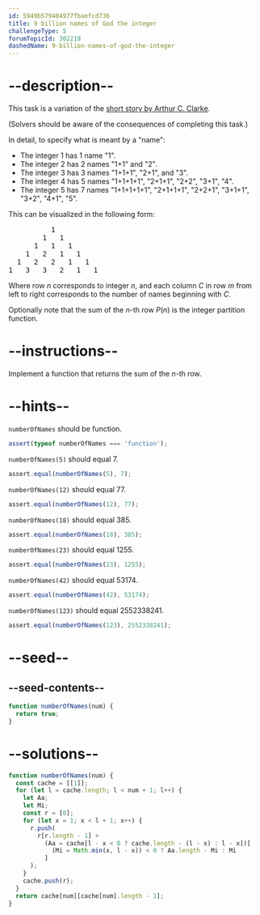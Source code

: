 ```yaml
---
id: 5949b579404977fbaefcd736
title: 9 billion names of God the integer
challengeType: 5
forumTopicId: 302219
dashedName: 9-billion-names-of-god-the-integer
---
```


# --description--

This task is a variation of the [short story by Arthur C. Clarke](<https://en.wikipedia.org/wiki/The Nine Billion Names of God#Plot_summary> 'wp: The Nine Billion Names of God#Plot_summary').

(Solvers should be aware of the consequences of completing this task.)

In detail, to specify what is meant by a "name":

<ul>
  <li>The integer 1 has 1 name "1".</li>
  <li>The integer 2 has 2 names "1+1" and "2".</li>
  <li>The integer 3 has 3 names "1+1+1", "2+1",  and "3".</li>
  <li>The integer 4 has 5 names "1+1+1+1", "2+1+1", "2+2", "3+1", "4".</li>
  <li>The integer 5 has 7 names "1+1+1+1+1", "2+1+1+1", "2+2+1", "3+1+1", "3+2", "4+1", "5".</li>
</ul>

This can be visualized in the following form:

<pre>          1
        1   1
      1   1   1
    1   2   1   1
  1   2   2   1   1
1   3   3   2   1   1
</pre>

Where row $n$ corresponds to integer $n$, and each column $C$ in row $m$ from left to right corresponds to the number of names beginning with $C$.

Optionally note that the sum of the $n$-th row $P(n)$ is the integer partition function.

# --instructions--

Implement a function that returns the sum of the $n$-th row.

# --hints--

`numberOfNames` should be function.

```js
assert(typeof numberOfNames === 'function');
```

`numberOfNames(5)` should equal 7.

```js
assert.equal(numberOfNames(5), 7);
```

`numberOfNames(12)` should equal 77.

```js
assert.equal(numberOfNames(12), 77);
```

`numberOfNames(18)` should equal 385.

```js
assert.equal(numberOfNames(18), 385);
```

`numberOfNames(23)` should equal 1255.

```js
assert.equal(numberOfNames(23), 1255);
```

`numberOfNames(42)` should equal 53174.

```js
assert.equal(numberOfNames(42), 53174);
```

`numberOfNames(123)` should equal 2552338241.

```js
assert.equal(numberOfNames(123), 2552338241);
```

# --seed--

## --seed-contents--

```js
function numberOfNames(num) {
  return true;
}
```

# --solutions--

```js
function numberOfNames(num) {
  const cache = [[1]];
  for (let l = cache.length; l < num + 1; l++) {
    let Aa;
    let Mi;
    const r = [0];
    for (let x = 1; x < l + 1; x++) {
      r.push(
        r[r.length - 1] +
          (Aa = cache[l - x < 0 ? cache.length - (l - x) : l - x])[
            (Mi = Math.min(x, l - x)) < 0 ? Aa.length - Mi : Mi
          ]
      );
    }
    cache.push(r);
  }
  return cache[num][cache[num].length - 1];
}
```
